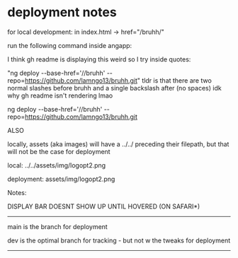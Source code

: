 # deployment notes

for local development: in index.html -> href="/bruhh/"

run the following command inside angapp:

I think gh readme is displaying this weird so I try inside quotes:

"ng deploy --base-href='//bruhh\' --repo=https://github.com/lamngo13/bruhh.git"
tldr is that there are two normal slashes before bruhh and a single backslash after (no spaces) idk why gh readme isn't rendering lmao


ng deploy --base-href='//bruhh\' --repo=https://github.com/lamngo13/bruhh.git

ALSO

locally, assets (aka images) will have a ../../ preceding their filepath, but that will not be the case for deployment

local: ../../assets/img/logopt2.png

deployment: assets/img/logopt2.png


Notes:

DISPLAY BAR DOESNT SHOW UP UNTIL HOVERED (ON SAFARI*)


-------------

main is the branch for deployment


dev is the optimal branch for tracking - but not w the tweaks for deployment

-------------


